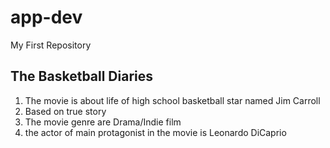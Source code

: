 # app-dev
My First Repository
## The Basketball Diaries
1. The movie is about life of high school basketball star named Jim Carroll
2. Based on true story
3. The movie genre are Drama/Indie film
4. the actor of main protagonist in the movie is Leonardo DiCaprio
